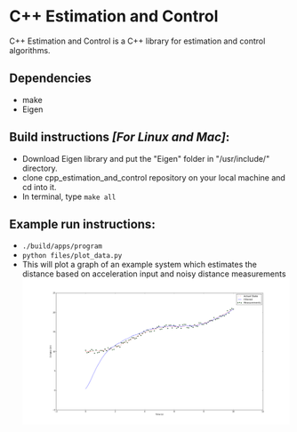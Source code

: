 # C++ Estimation and Control
C++ Estimation and Control is a C++ library for estimation and control algorithms.

## Dependencies
* make
* Eigen

## Build instructions _[For Linux and Mac]_:
* Download Eigen library and put the "Eigen" folder in "/usr/include/" directory.
* clone cpp_estimation_and_control repository on your local machine and cd into it.
* In terminal, type `make all`

## Example run instructions:
* `./build/apps/program`
* `python files/plot_data.py`
* This will plot a graph of an example system which estimates the distance based on acceleration input and noisy distance measurements
![alt text](https://github.com/SwapUNaph/cpp_estimation_and_control/blob/master/files/kalman_filter_plot.png)
